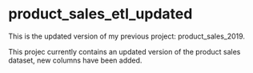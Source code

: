 # product_sales_etl_updated

This is the updated version of my previous project: product_sales_2019.

This projec currently contains an updated version of the product sales dataset, new columns have been added.
